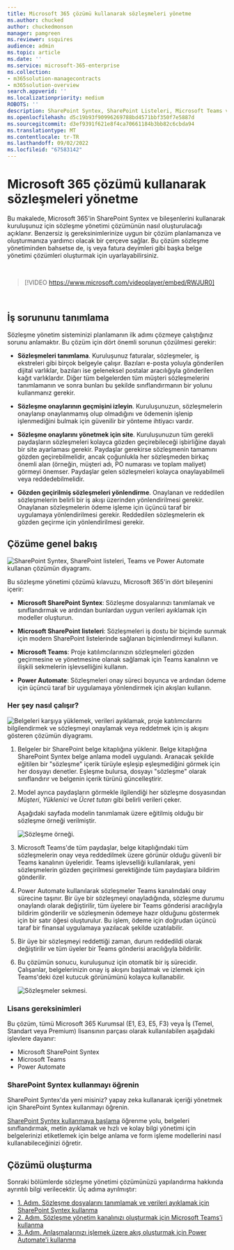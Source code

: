 ```yaml
---
title: Microsoft 365 çözümü kullanarak sözleşmeleri yönetme
ms.author: chucked
author: chuckedmonson
manager: pamgreen
ms.reviewer: ssquires
audience: admin
ms.topic: article
ms.date: ''
ms.service: microsoft-365-enterprise
ms.collection:
- m365solution-managecontracts
- m365solution-overview
search.appverid: ''
ms.localizationpriority: medium
ROBOTS: ''
description: SharePoint Syntex, SharePoint Listeleri, Microsoft Teams ve Power Automate'in Microsoft 365 çözümünü kullanarak sözleşmeleri yönetmeyi öğrenin.
ms.openlocfilehash: d5c19b93f90996269788bd4571bbf350f7e5887d
ms.sourcegitcommit: d3ef9391f621e8f4ca70661184b3bb82c6cbda94
ms.translationtype: MT
ms.contentlocale: tr-TR
ms.lasthandoff: 09/02/2022
ms.locfileid: "67583142"
---
```

# <a name="manage-contracts-using-a-microsoft-365-solution"></a>Microsoft 365 çözümü kullanarak sözleşmeleri yönetme

Bu makalede, Microsoft 365'in SharePoint Syntex ve bileşenlerini kullanarak kuruluşunuz için sözleşme yönetimi çözümünün nasıl oluşturulacağı açıklanır. Benzersiz iş gereksinimlerinize uygun bir çözüm planlamanıza ve oluşturmanıza yardımcı olacak bir çerçeve sağlar. Bu çözüm sözleşme yönetiminden bahsetse de, iş veya fatura deyimleri gibi başka belge yönetimi çözümleri oluşturmak için uyarlayabilirsiniz.

</br>

> [!VIDEO https://www.microsoft.com/videoplayer/embed/RWJUR0]

</br>

## <a name="identify-the-business-problem"></a>İş sorununu tanımlama

Sözleşme yönetim sisteminizi planlamanın ilk adımı çözmeye çalıştığınız sorunu anlamaktır. Bu çözüm için dört önemli sorunun çözülmesi gerekir:

- **Sözleşmeleri tanımlama**. Kuruluşunuz faturalar, sözleşmeler, iş ekstreleri gibi birçok belgeyle çalışır.  Bazıları e-posta yoluyla gönderilen dijital varlıklar, bazıları ise geleneksel postalar aracılığıyla gönderilen kağıt varlıklardır. Diğer tüm belgelerden tüm müşteri sözleşmelerini tanımlamanın ve sonra bunları bu şekilde sınıflandırmanın bir yolunu kullanmanız gerekir.

- **Sözleşme onaylarının geçmişini izleyin**. Kuruluşunuzun, sözleşmelerin onaylanıp onaylanmamış olup olmadığını ve ödemenin işlenip işlenmediğini bulmak için güvenilir bir yönteme ihtiyacı vardır. 

- **Sözleşme onaylarını yönetmek için site**. Kuruluşunuzun tüm gerekli paydaşların sözleşmeleri kolayca gözden geçirebileceği işbirliğine dayalı bir site ayarlaması gerekir. Paydaşlar gerekirse sözleşmenin tamamını gözden geçirebilmelidir, ancak çoğunlukla her sözleşmeden birkaç önemli alan (örneğin, müşteri adı, PO numarası ve toplam maliyet) görmeyi önemser. Paydaşlar gelen sözleşmeleri kolayca onaylayabilmeli veya reddedebilmelidir.

- **Gözden geçirilmiş sözleşmeleri yönlendirme**. Onaylanan ve reddedilen sözleşmelerin belirli bir iş akışı üzerinden yönlendirilmesi gerekir. Onaylanan sözleşmelerin ödeme işleme için üçüncü taraf bir uygulamaya yönlendirilmesi gerekir. Reddedilen sözleşmelerin ek gözden geçirme için yönlendirilmesi gerekir.

## <a name="overview-of-the-solution"></a>Çözüme genel bakış

  ![SharePoint Syntex, SharePoint listeleri, Teams ve Power Automate kullanan çözümün diyagramı.](../media/content-understanding/syntex-solution-manage-contracts-setup-steps.png)

Bu sözleşme yönetimi çözümü kılavuzu, Microsoft 365'in dört bileşenini içerir:

- **Microsoft SharePoint Syntex**: Sözleşme dosyalarınızı tanımlamak ve sınıflandırmak ve ardından bunlardan uygun verileri ayıklamak için modeller oluşturun.

- **Microsoft SharePoint listeleri**: Sözleşmeleri iş dostu bir biçimde sunmak için modern SharePoint listelerinde sağlanan biçimlendirmeyi kullanın.

- **Microsoft Teams**: Proje katılımcılarınızın sözleşmeleri gözden geçirmesine ve yönetmesine olanak sağlamak için Teams kanalının ve ilişkili sekmelerin işlevselliğini kullanın.

- **Power Automate**: Sözleşmeleri onay süreci boyunca ve ardından ödeme için üçüncü taraf bir uygulamaya yönlendirmek için akışları kullanın.

### <a name="how-it-all-works"></a>Her şey nasıl çalışır?

  ![Belgeleri karşıya yüklemek, verileri ayıklamak, proje katılımcılarını bilgilendirmek ve sözleşmeyi onaylamak veya reddetmek için iş akışını gösteren çözümün diyagramı.](../media/content-understanding/syntex-solution-manage-contracts-overview.png)

1. Belgeler bir SharePoint belge kitaplığına yüklenir. Belge kitaplığına SharePoint Syntex belge anlama modeli uygulandı. Aranacak şekilde eğitilen bir "sözleşme" içerik türüyle eşleşip eşleşmediğini görmek için her dosyayı denetler. Eşleşme bulursa, dosyayı "sözleşme" olarak sınıflandırır ve belgenin içerik türünü güncelleştirir.

2. Model ayrıca paydaşların görmekle ilgilendiği her sözleşme dosyasından *Müşteri*, *Yüklenici* ve *Ücret tutarı* gibi belirli verileri çeker.

    Aşağıdaki sayfada modelin tanımlamak üzere eğitilmiş olduğu bir sözleşme örneği verilmiştir.

      ![Sözleşme örneği.](../media/content-understanding/contract.png)

3. Microsoft Teams'de tüm paydaşlar, belge kitaplığındaki tüm sözleşmelerin onay veya reddedilmek üzere görünür olduğu güvenli bir Teams kanalının üyeleridir. Teams işlevselliği kullanılarak, yeni sözleşmelerin gözden geçirilmesi gerektiğinde tüm paydaşlara bildirim gönderilir.

4. Power Automate kullanılarak sözleşmeler Teams kanalındaki onay sürecine taşınır. Bir üye bir sözleşmeyi onayladığında, sözleşme durumu onaylandı olarak değiştirilir, tüm üyelere bir Teams gönderisi aracılığıyla bildirim gönderilir ve sözleşmenin ödemeye hazır olduğunu göstermek için bir satır öğesi oluşturulur. Bu işlem, ödeme için doğrudan üçüncü taraf bir finansal uygulamaya yazılacak şekilde uzatılabilir.

5. Bir üye bir sözleşmeyi reddettiği zaman, durum reddedildi olarak değiştirilir ve tüm üyeler bir Teams gönderisi aracılığıyla bildirilir.

6. Bu çözümün sonucu, kuruluşunuz için otomatik bir iş sürecidir. Çalışanlar, belgelerinizin onay iş akışını başlatmak ve izlemek için Teams'deki özel kutucuk görünümünü kolayca kullanabilir. 

     ![Sözleşmeler sekmesi.](../media/content-understanding/tile-view.png)

### <a name="licensing-requirements"></a>Lisans gereksinimleri

Bu çözüm, tümü Microsoft 365 Kurumsal (E1, E3, E5, F3) veya İş (Temel, Standart veya Premium) lisansının parçası olarak kullanılabilen aşağıdaki işlevlere dayanır:

- Microsoft SharePoint Syntex
- Microsoft Teams
- Power Automate

### <a name="learn-how-to-use-sharepoint-syntex"></a>SharePoint Syntex kullanmayı öğrenin

SharePoint Syntex'da yeni misiniz? yapay zeka kullanarak içeriği yönetmek için SharePoint Syntex kullanmayı öğrenin.

[SharePoint Syntex kullanmaya başlama](/learn/paths/syntex-get-started) öğrenme yolu, belgeleri sınıflandırmak, metin ayıklamak ve hızlı ve kolay bilgi yönetimi için belgelerinizi etiketlemek için belge anlama ve form işleme modellerini nasıl kullanabileceğinizi öğretir.

## <a name="create-the-solution"></a>Çözümü oluşturma

Sonraki bölümlerde sözleşme yönetimi çözümünüzü yapılandırma hakkında ayrıntılı bilgi verilecektir. Üç adıma ayrılmıştır:

- [1. Adım. Sözleşme dosyalarını tanımlamak ve verileri ayıklamak için SharePoint Syntex kullanma](solution-manage-contracts-step1.md)
- [2. Adım. Sözleşme yönetim kanalınızı oluşturmak için Microsoft Teams'i kullanma](solution-manage-contracts-step2.md)
- [3. Adım. Anlaşmalarınızı işlemek üzere akış oluşturmak için Power Automate'i kullanma](solution-manage-contracts-step3.md)
